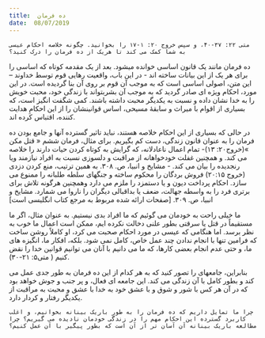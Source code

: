 ```yaml
---
title:  ده فرمان
date:  08/07/2019
---
```


`متی ۲۲: ۳۷-۴۰، و سپس خروج ۲۰: ۱-۱۷ را بخوانید. چگونه خلاصه احکام عیسی به شما کمک می کند تا هریک از ده فرمان را درک کنید؟`

ده فرمان مانند یک قانون اساسی خوانده میشود. بعد از یک مقدمه کوتاه که اساسی را برای هر یک از این بیانات ساخته اند - در این باب، واقعیت رهایی قوم توسط خداوند – این متن، اصولی اساسی است که به موجب آن قوم بر روی آن بنا گردیده است. در این مورد، احکام ویژه ای صادر گردید که به موجب آن بشربتواند با زندگی خود، محبت خویش را به خدا نشان داده و نسبت به یکدیگر محبت داشته باشند. کمی شگفت انگیز است، که بسیاری از اقوام با میراث و سابقهٔ مسیحی، اساس قوانینشان را از این احکامِ هدایت کننده، اقتباس کرده اند.

در حالی که بسیاری از این احکام خلاصه هستند، نباید تاثیر گسترده آنها و جامع بودن ده فرمان را به عنوان قانون زندگی، دست کم بگیریم. برای مثال، فرمان ششم « قتل مکن »(خروج۲۰: ۱۳)- تمام اعمال ناعادلانه، که گرایش به کوتاه کردن حیات دارند را خلاصه می کند. و همچنین غفلت خودخواهانه از مراقبت و دلسوزی نسبت به افراد نیازمند ویا رنجدیده را بیان می کند. - مشایخ و انبیا، ص. ۳۰۸. به همین ترتیب، منع کردن دزدی (خروج ۲۰:۱۵) فروش بردگان را محکوم ساخته و جنگهای سلطه طلبانه را ممنوع می سازد. احکام پرداخت دیون و یا دستمزد را ملزم می دارد وهمچنین هرگونه تلاش برای برتری فرد را به واسطه جهالت، ضعف یا بداقبالی دیگران را ناروا می شمارد. مشایخ و انبیا، ص. ۳۰۹. [صفحات ارائه شده مربوط به مرجع کتاب انگلیسی است]

ما خیلی راحت به خودمان می گوئیم که ما افراد بدی نیستیم. به عنوان مثال، اگر ما مستقیماً در قتل یا سرقتی بطور علنی دخالت نکرده ایم، ممکن است اعمال ما خوب به نظر برسد. اما هنگامی که عیسی در مورد احکام صحبت می کرد، او کاملاً روشن ساخت که فرامین تنها با انجام ندادن چند عمل خاص، کامل نمی شود. بلکه، افکار ما، انگیزه های ما، و حتی عدم انجام بعضی کارها، که ما می دانیم با آنان می توانیم قوانین خدا را نقض کنیم ( متی۵: ۲۱-۳۰).

بنابراین، جامعهای را تصور کنید که به هر کدام از این ده فرمان به طور جدی عمل می کند و بطور کامل با آن زندگی می کند. این جامعه ای فعال، و پر جنب و جوش خواهد بود که در آن هر کس با شور و شوق و با عشق خود به خدا با عشق و محبت به مراقبت از یکدیگر رفتار و کردار دارد.

`چرا ما تمایل داریم که ده فرمان را به طور باریک بینانه بخوانیم، و اغلب کاربرد گسترده این احکام مهم را در زندگی خودمان نادیده می گیریم؟ چرا مطالعه باریک بینانه آن آسان تر از آن است که بطور پیگیر با آن عمل کنیم؟`